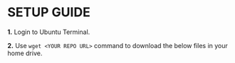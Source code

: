 # SETUP GUIDE

**1.**  Login to Ubuntu Terminal.

**2.**  Use ```wget <YOUR REPO URL>``` command to download the below files in your home drive.

 